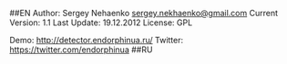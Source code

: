 ##EN
	Author: Sergey Nehaenko <sergey.nekhaenko@gmail.com>
	Current Version: 1.1
	Last Update: 19.12.2012
	License: GPL

Demo: http://detector.endorphinua.ru/
Twitter: https://twitter.com/endorphinua
##RU
